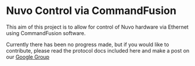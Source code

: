# Nuvo Control via CommandFusion 

This aim of this project is to allow for control of Nuvo hardware via Ethernet using CommandFusion software.  

Currently there has been no progress made, but if you would like to contribute, please read the protocol docs included here and make a post on our [Google Group](https://groups.google.com/forum/?fromgroups#!forum/commandfusion)